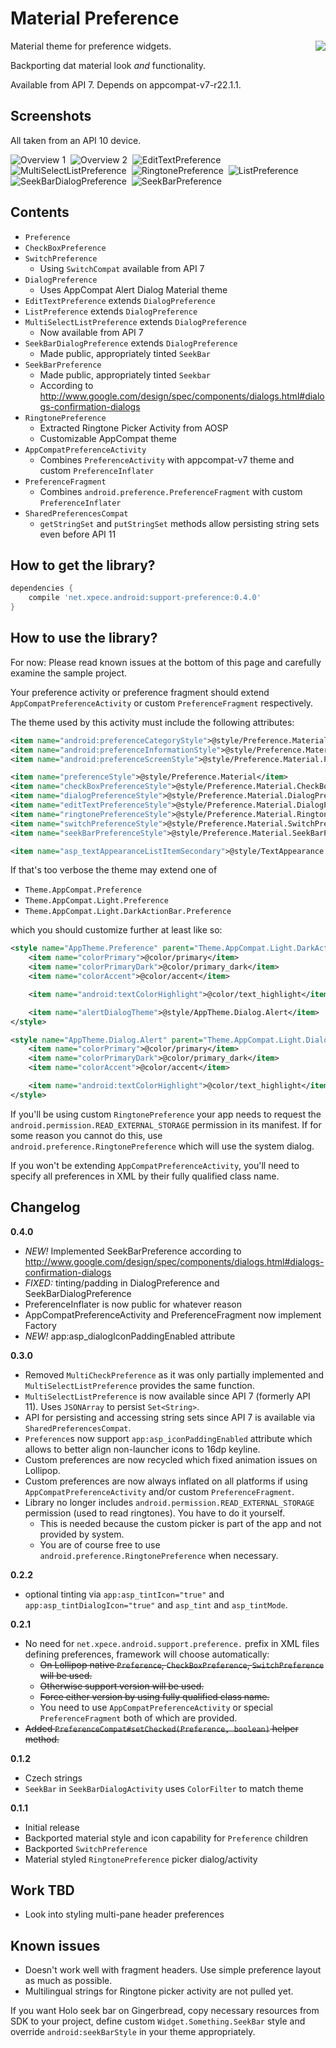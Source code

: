 # Material Preference

<img src="./sample/src/main/res/mipmap-xxhdpi/ic_launcher.png" align="right" style="margin-left: 1em;"/>

Material theme for preference widgets.

Backporting dat material look *and* functionality.

Available from API 7. Depends on appcompat-v7-r22.1.1.

## Screenshots

All taken from an API 10 device.

![Overview 1](./docs/device-2015-05-20-041715.png)&nbsp;
![Overview 2](./docs/device-2015-05-20-043843.png)&nbsp;
![EditTextPreference](./docs/device-2015-05-20-044009.png)&nbsp;
![MultiSelectListPreference](./docs/device-2015-05-20-044135.png)&nbsp;
![RingtonePreference](./docs/device-2015-05-20-042549.png)&nbsp;
![ListPreference](./docs/device-2015-05-20-044237.png)&nbsp;
![SeekBarDialogPreference](./docs/device-2015-05-20-042608.png)&nbsp;
![SeekBarPreference](./docs/device-2015-05-22-034859.png)

## Contents

- `Preference`
- `CheckBoxPreference`
- `SwitchPreference`
    - Using `SwitchCompat` available from API 7
- `DialogPreference`
    - Uses AppCompat Alert Dialog Material theme
- `EditTextPreference` extends `DialogPreference`
- `ListPreference` extends `DialogPreference`
- `MultiSelectListPreference` extends `DialogPreference`
    - Now available from API 7
- `SeekBarDialogPreference` extends `DialogPreference`
    - Made public, appropriately tinted `SeekBar`
- `SeekBarPreference`
    - Made public, appropriately tinted `Seekbar`
    - According to http://www.google.com/design/spec/components/dialogs.html#dialogs-confirmation-dialogs
- `RingtonePreference`
    - Extracted Ringtone Picker Activity from AOSP
    - Customizable AppCompat theme
- `AppCompatPreferenceActivity`
    - Combines `PreferenceActivity` with appcompat-v7 theme and custom `PreferenceInflater`
-  `PreferenceFragment`
    - Combines `android.preference.PreferenceFragment` with custom `PreferenceInflater`
- `SharedPreferencesCompat`
    - `getStringSet` and `putStringSet` methods allow persisting string sets even before API 11

## How to get the library?

```groovy
dependencies {
    compile 'net.xpece.android:support-preference:0.4.0'
}
```

## How to use the library?

For now: Please read known issues at the bottom of this page and carefully examine the sample project.

Your preference activity or preference fragment should extend `AppCompatPreferenceActivity` or custom `PreferenceFragment` respectively.

The theme used by this activity must include the following attributes:

```xml
<item name="android:preferenceCategoryStyle">@style/Preference.Material.Category</item>
<item name="android:preferenceInformationStyle">@style/Preference.Material.Information</item>
<item name="android:preferenceScreenStyle">@style/Preference.Material.PreferenceScreen</item>

<item name="preferenceStyle">@style/Preference.Material</item>
<item name="checkBoxPreferenceStyle">@style/Preference.Material.CheckBoxPreference</item>
<item name="dialogPreferenceStyle">@style/Preference.Material.DialogPreference</item>
<item name="editTextPreferenceStyle">@style/Preference.Material.DialogPreference.EditTextPreference</item>
<item name="ringtonePreferenceStyle">@style/Preference.Material.RingtonePreference</item>
<item name="switchPreferenceStyle">@style/Preference.Material.SwitchPreference</item>
<item name="seekBarPreferenceStyle">@style/Preference.Material.SeekBarPreference</item>

<item name="asp_textAppearanceListItemSecondary">@style/TextAppearance.AppCompat.Body1</item>
```

If that's too verbose the theme may extend one of

- `Theme.AppCompat.Preference`
- `Theme.AppCompat.Light.Preference`
- `Theme.AppCompat.Light.DarkActionBar.Preference`

which you should customize further at least like so:

```xml
<style name="AppTheme.Preference" parent="Theme.AppCompat.Light.DarkActionBar.Preference">
    <item name="colorPrimary">@color/primary</item>
    <item name="colorPrimaryDark">@color/primary_dark</item>
    <item name="colorAccent">@color/accent</item>

    <item name="android:textColorHighlight">@color/text_highlight</item>

    <item name="alertDialogTheme">@style/AppTheme.Dialog.Alert</item>
</style>

<style name="AppTheme.Dialog.Alert" parent="Theme.AppCompat.Light.Dialog.Alert">
    <item name="colorPrimary">@color/primary</item>
    <item name="colorPrimaryDark">@color/primary_dark</item>
    <item name="colorAccent">@color/accent</item>

    <item name="android:textColorHighlight">@color/text_highlight</item>
</style>
```

If you'll be using custom `RingtonePreference` your app needs to request the `android.permission.READ_EXTERNAL_STORAGE` permission in its manifest. If for some reason you cannot do this, use `android.preference.RingtonePreference` which will use the system dialog.

If you won't be extending `AppCompatPreferenceActivity`, you'll need to specify all preferences in XML by their fully qualified class name.

## Changelog

**0.4.0**
- *NEW!* Implemented SeekBarPreference according to http://www.google.com/design/spec/components/dialogs.html#dialogs-confirmation-dialogs
- *FIXED:* tinting/padding in DialogPreference and SeekBarDialogPreference
- PreferenceInflater is now public for whatever reason
- AppCompatPreferenceActivity and PreferenceFragment now implement Factory<Preference>
- *NEW!* app:asp_dialogIconPaddingEnabled attribute

**0.3.0**
- Removed `MultiCheckPreference` as it was only partially implemented and `MultiSelectListPreference` provides the same function.
- `MultiSelectListPreference` is now available since API 7 (formerly API 11). Uses `JSONArray` to persist `Set<String>`.
- API for persisting and accessing string sets since API 7 is available via `SharedPreferencesCompat`.
- `Preference`s now support `app:asp_iconPaddingEnabled` attribute which allows to better align non-launcher icons to 16dp keyline.
- Custom preferences are now recycled which fixed animation issues on Lollipop.
- Custom preferences are now always inflated on all platforms if using `AppCompatPreferenceActivity` and/or custom `PreferenceFragment`.
- Library no longer includes `android.permission.READ_EXTERNAL_STORAGE` permission (used to read ringtones). You have to do it yourself.
    - This is needed because the custom picker is part of the app and not provided by system.
    - You are of course free to use `android.preference.RingtonePreference` when necessary.

**0.2.2**
- optional tinting via `app:asp_tintIcon="true"` and `app:asp_tintDialogIcon="true"` and `asp_tint` and `asp_tintMode`.

**0.2.1**
- No need for `net.xpece.android.support.preference.` prefix in XML files defining preferences, framework will choose automatically:
    - <s>On Lollipop native `Preference`, `CheckBoxPreference`, `SwitchPreference` will be used.</s>
    - <s>Otherwise support version will be used.</s>
    - <s>Force either version by using fully qualified class name.</s>
    - You need to use `AppCompatPreferenceActivity` or special `PreferenceFragment` both of which are provided.
- <s>Added `PreferenceCompat#setChecked(Preference, boolean)` helper method.</s>

**0.1.2**
- Czech strings
- `SeekBar` in `SeekBarDialogActivity` uses `ColorFilter` to match theme

**0.1.1**
- Initial release
- Backported material style and icon capability for `Preference` children
- Backported `SwitchPreference`
- Material styled `RingtonePreference` picker dialog/activity

## Work TBD
- Look into styling multi-pane header preferences

## Known issues

- Doesn't work well with fragment headers. Use simple preference layout as much as possible.
- Multilingual strings for Ringtone picker activity are not pulled yet.

If you want Holo seek bar on Gingerbread, copy necessary resources from SDK to your project, define
custom `Widget.Something.SeekBar` style and override `android:seekBarStyle` in your theme appropriately.
